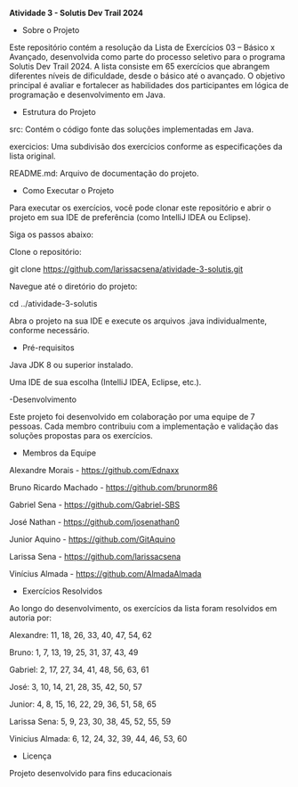 __Atividade 3 - Solutis Dev Trail 2024__

- Sobre o Projeto

Este repositório contém a resolução da Lista de Exercícios 03 – Básico x Avançado, desenvolvida como parte do processo seletivo para o programa Solutis Dev Trail 2024. A lista consiste em 65 exercícios que abrangem diferentes níveis de dificuldade, desde o básico até o avançado. O objetivo principal é avaliar e fortalecer as habilidades dos participantes em lógica de programação e desenvolvimento em Java.

- Estrutura do Projeto

src: Contém o código fonte das soluções implementadas em Java.

exercicios: Uma subdivisão dos exercícios conforme as especificações da lista original.

README.md: Arquivo de documentação do projeto.

- Como Executar o Projeto

Para executar os exercícios, você pode clonar este repositório e abrir o projeto em sua IDE de preferência (como IntelliJ IDEA ou Eclipse). 

Siga os passos abaixo:

Clone o repositório:

git clone https://github.com/larissacsena/atividade-3-solutis.git

Navegue até o diretório do projeto:

cd ../atividade-3-solutis

Abra o projeto na sua IDE e execute os arquivos .java individualmente, conforme necessário.

- Pré-requisitos

Java JDK 8 ou superior instalado.

Uma IDE de sua escolha (IntelliJ IDEA, Eclipse, etc.).

-Desenvolvimento

Este projeto foi desenvolvido em colaboração por uma equipe de 7 pessoas. Cada membro contribuiu com a implementação e validação das soluções propostas para os exercícios.

- Membros da Equipe

Alexandre Morais - https://github.com/Ednaxx

Bruno Ricardo Machado - https://github.com/brunorm86

Gabriel Sena - https://github.com/Gabriel-SBS

José Nathan - https://github.com/josenathan0

Junior Aquino - https://github.com/GitAquino

Larissa Sena - https://github.com/larissacsena

Vinícius Almada - https://github.com/AlmadaAlmada

- Exercícios Resolvidos
  
Ao longo do desenvolvimento, os exercícios da lista foram resolvidos em autoria por:

Alexandre: 11, 18, 26, 33, 40, 47, 54, 62

Bruno: 1, 7, 13, 19, 25, 31, 37, 43, 49

Gabriel: 2, 17, 27, 34, 41, 48, 56, 63, 61

José: 3, 10, 14, 21, 28, 35, 42, 50, 57

Junior: 4, 8, 15, 16, 22, 29, 36, 51, 58, 65

Larissa Sena: 5, 9, 23, 30, 38, 45, 52, 55, 59

Vinicius Almada: 6, 12, 24, 32, 39, 44, 46, 53, 60

- Licença

Projeto desenvolvido para fins educacionais

